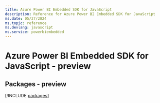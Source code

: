 ```yaml
---
title: Azure Power BI Embedded SDK for JavaScript
description: Reference for Azure Power BI Embedded SDK for JavaScript
ms.date: 05/27/2024
ms.topic: reference
ms.devlang: javascript
ms.service: powerbiembedded
---
```

# Azure Power BI Embedded SDK for JavaScript - preview
## Packages - preview
[!INCLUDE [packages](power-bi-embedded-index.md)]